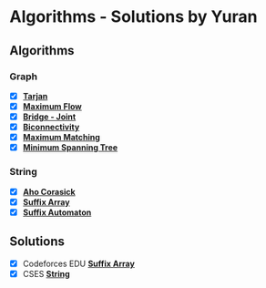 # Algorithms - Solutions by Yuran

## Algorithms
### Graph
+ [x] [**Tarjan**](Algorithms/Graph/Tarjan.cpp)
+ [x] [**Maximum Flow**](Algorithms/Graph/Flow)
+ [x] [**Bridge - Joint**](Algorithms/Graph/Bridge%20-%20Joint.cpp)
+ [x] [**Biconnectivity**](Algorithms/Graph/Biconnectivity.cpp)
+ [x] [**Maximum Matching**](Algorithms/Graph/Maximum%20Matching)
+ [x] [**Minimum Spanning Tree**](Algorithms/Graph/Kruskal.cpp)

### String
+ [x] [**Aho Corasick**](Algorithms/String/Aho%20Corasick.cpp)
+ [x] [**Suffix Array**](Algorithms/String/Suffix%20Array.cpp)
+ [x] [**Suffix Automaton**](Algorithms/String/Suffix%20Automaton.cpp)

## Solutions
+ [x] Codeforces EDU [**Suffix Array**](Solutions/Codeforces_Edu/Suffix%20Array)
+ [x] CSES [**String**](Solutions/CSES/String)

